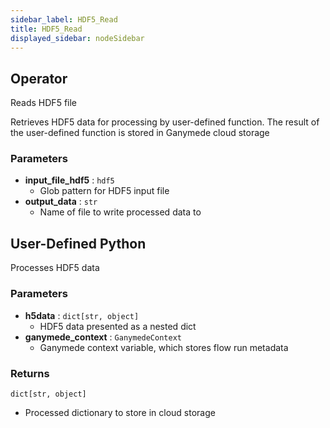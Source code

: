 ```yaml
---
sidebar_label: HDF5_Read
title: HDF5_Read
displayed_sidebar: nodeSidebar
---
```


## Operator
Reads HDF5 file

Retrieves HDF5 data for processing by user-defined function. The result of the user-defined
function is stored in Ganymede cloud storage


### Parameters
- **input_file_hdf5** : `hdf5`
    - Glob pattern for HDF5 input file
- **output_data** : `str`
    - Name of file to write processed data to
## User-Defined Python
Processes HDF5 data


### Parameters
- **h5data** : `dict[str, object]`
    - HDF5 data presented as a nested dict
- **ganymede_context** : `GanymedeContext`
    - Ganymede context variable, which stores flow run metadata


### Returns
`dict[str, object]`
  - Processed dictionary to store in cloud storage